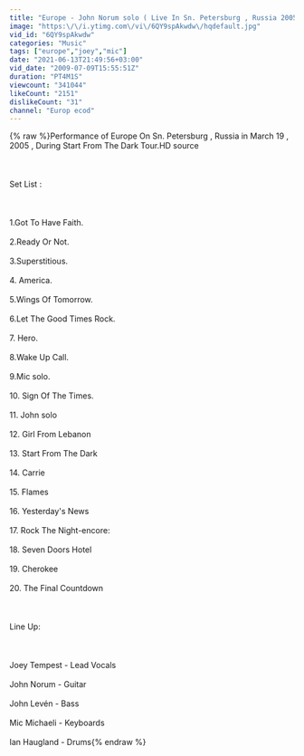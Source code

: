 ```yaml
---
title: "Europe - John Norum solo ( Live In Sn. Petersburg , Russia 2005 )"
image: "https:\/\/i.ytimg.com\/vi\/6QY9spAkwdw\/hqdefault.jpg"
vid_id: "6QY9spAkwdw"
categories: "Music"
tags: ["europe","joey","mic"]
date: "2021-06-13T21:49:56+03:00"
vid_date: "2009-07-09T15:55:51Z"
duration: "PT4M1S"
viewcount: "341044"
likeCount: "2151"
dislikeCount: "31"
channel: "Europ ecod"
---
```

{% raw %}Performance of Europe On Sn. Petersburg , Russia in March 19 , 2005 , During Start From The Dark Tour.HD source<br /><br /><br /><br />Set List :<br /><br /><br /><br />1.Got To Have Faith.<br /><br />2.Ready Or Not.<br /><br />3.Superstitious.<br /><br />4. America.<br /><br />5.Wings Of Tomorrow.<br /><br />6.Let The Good Times Rock.<br /><br />7. Hero.<br /><br />8.Wake Up Call.<br /><br />9.Mic solo.<br /><br />10. Sign Of The Times.<br /><br />11. John solo<br /><br />12. Girl From Lebanon <br /><br />13. Start From The Dark<br /><br />14. Carrie<br /><br />15. Flames<br /><br />16. Yesterday's News<br /><br />17. Rock The Night-encore:<br /><br />18. Seven Doors Hotel<br /><br />19. Cherokee<br /><br />20. The Final Countdown<br /><br /><br /><br />Line Up:<br /><br /><br /><br />Joey Tempest - Lead Vocals<br /><br />John Norum - Guitar<br /><br />John Levén - Bass<br /><br />Mic Michaeli - Keyboards<br /><br />Ian Haugland - Drums{% endraw %}
